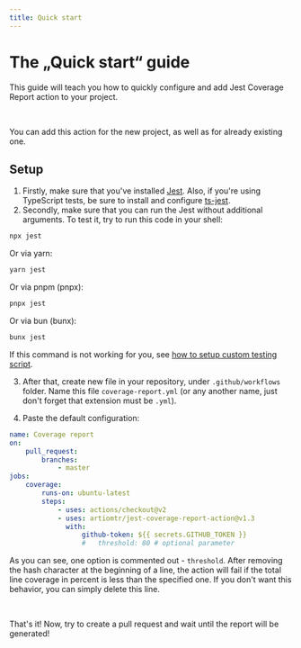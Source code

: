 ```yaml
---
title: Quick start
---
```


# The „Quick start“ guide

This guide will teach you how to quickly configure and add Jest Coverage Report action to your project.

<br/>

You can add this action for the new project, as well as for already existing one.

## Setup

1. Firstly, make sure that you've installed [Jest](https://github.com/facebook/jest#readme). Also, if you're using TypeScript tests, be sure to install and configure [ts-jest](https://github.com/kulshekhar/ts-jest#readme).
2. Secondly, make sure that you can run the Jest without additional arguments. To test it, try to run this code in your shell:

```bash
npx jest
```

Or via yarn:

```bash
yarn jest
```

Or via pnpm (pnpx):

```bash
pnpx jest
```

Or via bun (bunx):

```bash
bunx jest
```

<!-- TODO: replace link -->

If this command is not working for you, see [how to setup custom testing script](https://github.com/ArtiomTr/jest-coverage-report-action#customizing-test-script).

3. After that, create new file in your repository, under `.github/workflows` folder. Name this file `coverage-report.yml` (or any another name, just don't forget that extension must be `.yml`).

4. Paste the default configuration:

```yaml
name: Coverage report
on:
    pull_request:
        branches:
            - master
jobs:
    coverage:
        runs-on: ubuntu-latest
        steps:
            - uses: actions/checkout@v2
            - uses: artiomtr/jest-coverage-report-action@v1.3
              with:
                  github-token: ${{ secrets.GITHUB_TOKEN }}
                  #   threshold: 80 # optional parameter
```

As you can see, one option is commented out - `threshold`. After removing the hash character at the beginning of a line, the action will fail if the total line coverage in percent is less than the specified one. If you don't want this behavior, you can simply delete this line.

<br/>

That's it! Now, try to create a pull request and wait until the report will be generated!
